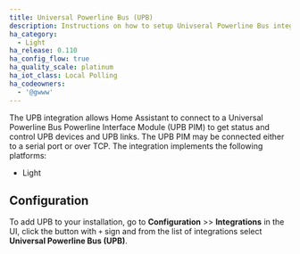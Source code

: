 ```yaml
---
title: Universal Powerline Bus (UPB)
description: Instructions on how to setup Univseral Powerline Bus integration.
ha_category:
  - Light
ha_release: 0.110
ha_config_flow: true
ha_quality_scale: platinum
ha_iot_class: Local Polling
ha_codeowners:
  - '@gwww'
---
```


The UPB integration allows Home Assistant to connect to a Universal Powerline Bus Powerline Interface Module (UPB PIM) to get status and control UPB devices and UPB links. The UPB PIM may be connected either to a serial port or over TCP. The integration implements the following platforms:
- Light

## Configuration

To add UPB to your installation, go to **Configuration** >> **Integrations** in the UI, click the button with `+` sign and from the list of integrations select **Universal Powerline Bus (UPB)**.
